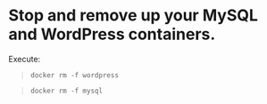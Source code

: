 # Stop and remove up your MySQL and WordPress containers.

Execute:

> `docker rm -f wordpress`

> `docker rm -f mysql`